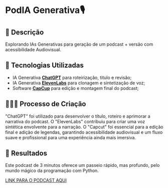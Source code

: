 # PodIA Generativa🎙️

## 📒 Descrição
Explorando IAs Generativas para geração de um podcast + versão com acessibilidade Audiovisual.

## 🤖 Tecnologias Utilizadas
- IA Generativa **[ChatGPT](https://chat.openai.com)** para roteirização, titulo e revisão;
- IA Generativa **[ElevenLabs](https://www.elevenlabs.io)** para clonagem e sintetização de voz;
- Software **[CapCup](https://www.capcut.com/)** para edição e montagem final do podcast;

## 👩🏾‍💻 Processo de Criação
"ChatGPT" foi utilizado para desenvolver o título, roteiro e aprimorar a narrativa do podcast. O "ElevenLabs" contribuiu para criar uma voz sintética envolvente para a narração. O "Capcut" foi essencial para a edição final e adição de legendas, garantindo acessibilidade audiovisual e um fluxo suave e profissional para uma experiência ainda mais imersiva.

## 🚀 Resultados
Este podcast de 3 minutos oferece um passeio rápido, mas profundo, pelo mundo mágico da programação com Python.

[LINK PARA O PODCAST AQUI](https://github.com/Dayanaferrer/lab-natty-or-not/tree/main/PodIA%20Generativa)
